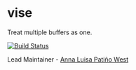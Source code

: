 # vise

Treat multiple buffers as one.

[![Build Status](https://secure.travis-ci.org/hapijs/vise.png)](http://travis-ci.org/hapijs/vise)

Lead Maintainer - [Anna Luisa Patiño West](https://github.com/aisapatino)

